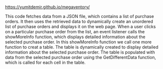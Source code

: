 https://yumitdemir.github.io/megaventory/

This code fetches data from a JSON file, which contains a list of purchase orders. It then uses the retrieved data to dynamically create an unordered list of purchase orders and displays it on the web page. When a user clicks on a particular purchase order from the list, an event listener calls the showMoreInfo function, which displays detailed information about the selected purchase order. In this showMoreInfo function we call one more function to creat a table. The table is dynamically created to display detailed information about the selected purchase order. The table is populated with data from the selected purchase order using the GetDifferentData function, which is called for each cell in the table. 
